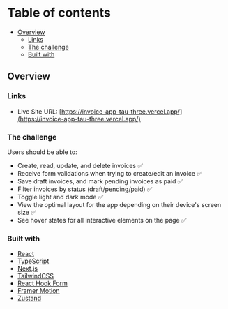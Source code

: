 # Table of contents

- [Overview](#overview)
  - [Links](#links)
  - [The challenge](#the-challenge)
  - [Built with](#built-with)

## Overview

### Links

- Live Site URL: [https://invoice-app-tau-three.vercel.app/](https://invoice-app-tau-three.vercel.app/)

### The challenge

Users should be able to:

- Create, read, update, and delete invoices ✅
- Receive form validations when trying to create/edit an invoice ✅
- Save draft invoices, and mark pending invoices as paid ✅
- Filter invoices by status (draft/pending/paid) ✅
- Toggle light and dark mode ✅
- View the optimal layout for the app depending on their device's screen size ✅
- See hover states for all interactive elements on the page ✅

### Built with

- [React](https://reactjs.org/)
- [TypeScript](https://www.typescriptlang.org/)
- [Next.js](https://nextjs.org/)
- [TailwindCSS](https://tailwindcss.com/)
- [React Hook Form](https://www.react-hook-form.com/)
- [Framer Motion](https://www.framer.com/motion/)
- [Zustand](https://github.com/pmndrs/zustand)


